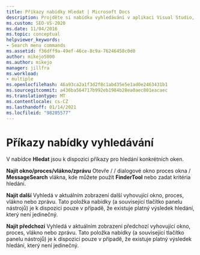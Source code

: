 ```yaml
---
title: Příkazy nabídky Hledat | Microsoft Docs
description: Projděte si nabídku vyhledávání v aplikaci Visual Studio, která obsahuje příkazy pro hledání konkrétních oken. Použijte najít okno/proces/vlákno/zprávu, Najděte další a vyhledejte předchozí.
ms.custom: SEO-VS-2020
ms.date: 11/04/2016
ms.topic: conceptual
helpviewer_keywords:
- Search menu commands
ms.assetid: f36dff9a-49ef-46ce-8c9a-76246458c0d0
author: mikejo5000
ms.author: mikejo
manager: jillfra
ms.workload:
- multiple
ms.openlocfilehash: 46a93ca2a1f3d2f8c1abd35e5e1ad0e2463431b1
ms.sourcegitcommit: a436ba564717b992eb1984b28ea0aec801eacaec
ms.translationtype: MT
ms.contentlocale: cs-CZ
ms.lasthandoff: 01/14/2021
ms.locfileid: "98205577"
---
```

# <a name="search-menu-commands"></a>Příkazy nabídky vyhledávání
V nabídce **Hledat** jsou k dispozici příkazy pro hledání konkrétních oken.

 **Najít okno/proces/vlákno/zprávu** Otevře  /  / dialogové okno proces okna / **MessageSearch** vlákna, kde můžete použít **FinderTool** nebo zadat kritéria hledání.

 **Najít další** Vyhledá v aktuálním zobrazení další vyhovující okno, proces, vlákno nebo zprávu. Tato položka nabídky (a související tlačítko panelu nástrojů) je k dispozici pouze v případě, že existuje platný výsledek hledání, který není jedinečný.

 **Najít předchozí** Vyhledá v aktuálním zobrazení předchozí vyhovující okno, proces, vlákno nebo zprávu. Tato položka nabídky (a související tlačítko panelu nástrojů) je k dispozici pouze v případě, že existuje platný výsledek hledání, který není jedinečný.